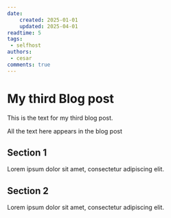 ```yaml
---
date:
    created: 2025-01-01
    updated: 2025-04-01
readtime: 5
tags:
 - selfhost
authors:
 - cesar
comments: true
---
```


# My third Blog post

This is the text for my third blog post.

<!-- more -->

All the text here appears in the blog post

## Section 1

Lorem ipsum dolor sit amet, consectetur adipiscing elit.

## Section 2

Lorem ipsum dolor sit amet, consectetur adipiscing elit.
